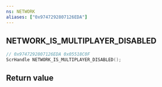 ```yaml
---
ns: NETWORK
aliases: ["0x9747292807126EDA"]
---
```

## NETWORK_IS_MULTIPLAYER_DISABLED

```c
// 0x9747292807126EDA 0x05518C0F
ScrHandle NETWORK_IS_MULTIPLAYER_DISABLED();
```


## Return value
